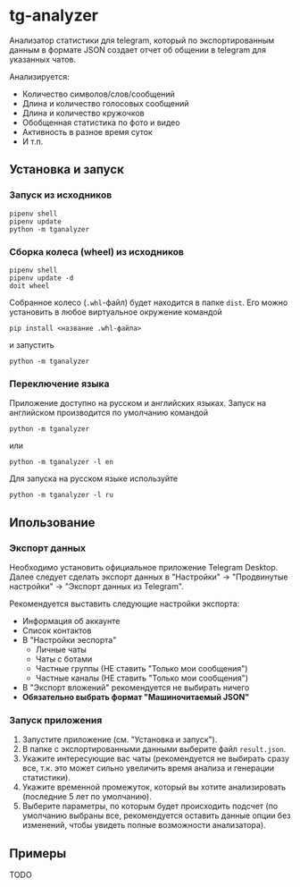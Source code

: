 # tg-analyzer
Анализатор статистики для telegram, который по экспортированным данным в
формате JSON создает отчет об общении в telegram для указанных чатов.

Анализируется:
- Количество символов/слов/сообщений
- Длина и количество голосовых сообщений
- Длина и количество кружочков
- Обобщенная статистика по фото и видео
- Активность в разное время суток
- И т.п.

## Установка и запуск

### Запуск из исходников
```
pipenv shell
pipenv update
python -m tganalyzer
```

### Сборка колеса (wheel) из исходников
```
pipenv shell
pipenv update -d
doit wheel
```
Собранное колесо (`.whl`-файл) будет находится в папке `dist`.
Его можно установить в любое виртуальное окружение командой
```
pip install <название .whl-файла>
```
и запустить
```
python -m tganalyzer
```

### Переключение языка
Приложение доступно на русском и английских языках. Запуск на английском
производится по умолчанию командой
```
python -m tganalyzer
```
или
```
python -m tganalyzer -l en
```
Для запуска на русском языке используйте
```
python -m tganalyzer -l ru
```

## Ипользование

### Экспорт данных
Необходимо установить официальное приложение Telegram Desktop. Далее следует
сделать экспорт данных в "Настройки" -> "Продвинутые настройки" ->
"Экспорт данных из Telegram".

Рекомендуется выставить следующие настройки экспорта:
- Информация об аккаунте
- Список контактов
- В "Настройки эеспорта"
    - Личные чаты
    - Чаты с ботами
    - Частные группы (НЕ ставить "Только мои сообщения")
    - Частные каналы (НЕ ставить "Только мои сообщения")
- В "Экспорт вложений" рекомендуется не выбирать ничего
- **Обязательно выбрать формат "Машиночитаемый JSON"**

### Запуск приложения
1. Запустите приложение (см. "Установка и запуск").
1. В папке с экспортированными данными выберите файл `result.json`.
1. Укажите интересующие вас чаты (рекомендуется не выбирать сразу все, т.к. это
может сильно увеличить время анализа и генерации статистики).
1. Укажите временной промежуток, который вы хотите анализировать (последние
5 лет по умолчанию).
1. Выберите параметры, по которым будет происходить подсчет (по умолчанию
выбраны все, рекомендуется оставить данные опции без изменений, чтобы увидеть
полные возможности анализатора).

## Примеры
TODO
